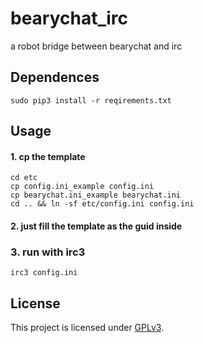 # bearychat_irc
a robot bridge between bearychat and irc

## Dependences
```shell
sudo pip3 install -r reqirements.txt
```

## Usage
#### 1. cp the template
```shell
cd etc
cp config.ini_example config.ini
cp bearychat.ini_example bearychat.ini
cd .. && ln -sf etc/config.ini config.ini
```

#### 2. just fill the template as the guid inside

### 3. run with irc3
```shell
irc3 config.ini
```

## License
This project is licensed under [GPLv3](http://www.gnu.org/licenses/gpl-3.0.txt).

